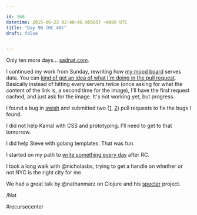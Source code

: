 ```yaml
---

id: 168
datetime: 2015-06-23 02:40:48.955057 +0000 UTC
title: "Day 90 (RC 40)"
draft: false


---
```


Only ten more days... [sadnat.com](http://sadnat.com).

I continued my work from Sunday, rewriting how [my mood board](http://mood.natwelch.com) serves data. You can [kind of get an idea of what I'm doing in the pull request](https://github.com/icco/inspiration/pull/1/files). Basically instead of hitting every servers twice (once asking for what the content of the link is, a second time for the image), I'll have the first request cached, and just ask for the image. It's not working yet, but progress.

I found a bug in [swish](https://github.com/jeremyw/swish) and submitted two ([1](https://github.com/jeremyw/swish/pull/12), [2](https://github.com/jeremyw/swish/pull/11)) pull requests to fix the bugs I found.

I did not help Kamal with CSS and prototyping. I'll need to get to that tomorrow.

I did help Steve with golang templates. That was fun.

I started on my path to [write something every day](https://writing.natwelch.com/post/167) after RC.

I took a long walk with @nicholasbs, trying to get a handle on whether or not NYC is the right city for me.

We had a great talk by @nathanmarz on Clojure and his [specter](https://github.com/nathanmarz/specter) project.

/Nat

#recursecenter
